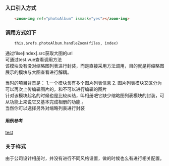 ### 入口引入方式
```html example
    <zoom-img ref="photoAlbum" ismask="yes"></zoom-img>
```

### 调用方式如下 
```
    this.$refs.photoAlbum.handleZoom(files, index)
```

通过filse[index].src获取大图的url
<br/>
可通过test.vue查看调用方法
<br/>
该模块没有没对缩略图列表进行封装，而是直接采用方法调用，目的就是将缩略图展示的模块与大图查看进行解耦。
<br/>

当时的项目背景是： 1.一个模块含有多个图片列表信息
                2. 图片列表模块又区分为可以再次上传编辑图片的，和不可以进行编辑的图片
                <br/>
针对该模块起名的时候也是比较纠结，叫相册吧它缺少缩略图列表模块的封装，可从功能上来说它又基本完成相册的功能
。 
<br/>
当然你可以选择另外对缩略列表进行封装

#### 用例参考
[test](./test.vue)

### 关于样式
由于公司设计相册时，并没有进行不同风格设置，做的时候也么有进行相关配置。



